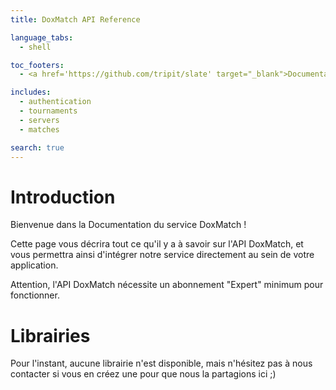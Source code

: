 ```yaml
---
title: DoxMatch API Reference

language_tabs:
  - shell

toc_footers:
  - <a href='https://github.com/tripit/slate' target="_blank">Documentation Powered by Slate</a>

includes:
  - authentication
  - tournaments
  - servers
  - matches

search: true
---
```


# Introduction

Bienvenue dans la Documentation du service DoxMatch !

Cette page vous décrira tout ce qu'il y a à savoir sur l'API DoxMatch, et vous permettra ainsi d'intégrer notre service directement au sein de votre application.

Attention, l'API DoxMatch nécessite un abonnement "Expert" minimum pour fonctionner.

# Librairies

Pour l'instant, aucune librairie n'est disponible, mais n'hésitez pas à nous contacter si vous en créez une pour que nous la partagions ici ;)